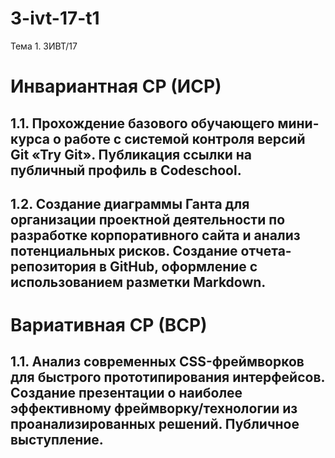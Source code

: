 # 3-ivt-17-t1
Тема 1. 3ИВТ/17

# Инвариантная СР (ИСР)

## 1.1. Прохождение базового обучающего мини-курса о работе с системой контроля версий Git «Try Git». Публикация ссылки на публичный профиль в Codeschool.



## 1.2. Создание диаграммы Ганта для организации проектной деятельности по разработке корпоративного сайта и анализ потенциальных рисков. Создание отчета-репозитория в GitHub, оформление с использованием разметки Markdown.

# Вариативная СР (ВСР)

## 1.1. Анализ современных CSS-фреймворков для быстрого прототипирования интерфейсов. Создание презентации о наиболее эффективному фреймворку/технологии из проанализированных решений. Публичное выступление. 
